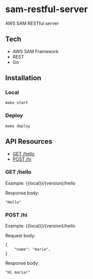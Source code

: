 # sam-restful-server

AWS SAM RESTful server

## Tech
- AWS SAM Framework
- REST
- Go

## Installation
### Local
    make start
### Deploy
    make deploy
        

## API Resources

  - [GET /hello](#get-hello)
  - [POST /hi](#post-hi)

### GET /hello

Example: {{local}}/{version}/hello

Response body:

    "Hello"


### POST /hi

Example: {{local}}/{version}/hello

Request body:

    {
        "name": "maria",
    }

Response body:

    "Hi maria!"
